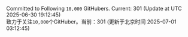 Committed to Following `10,000` GitHubers. Current: <!-- FOLLOWING_COUNT -->301<!-- FOLLOWING_COUNT --> (Update at UTC <!-- LAST_UPDATED -->2025-06-30 19:12:45<!-- LAST_UPDATED -->)<br>
致力于关注`10,000`个GitHuber。当前：<!-- FOLLOWING_COUNT -->301<!-- FOLLOWING_COUNT --> (更新于北京时间 <!-- LAST_UPDATED_CST -->2025-07-01 03:12:45<!-- LAST_UPDATED_CST -->)
